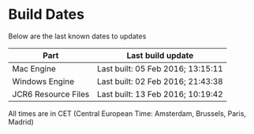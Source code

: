 # Build Dates

Below are the last known dates to updates

Part | Last build update
-----|-----
Mac Engine | Last built: 05 Feb 2016; 13:15:11
Windows Engine | Last built: 02 Feb 2016; 21:43:38
JCR6 Resource Files | Last built: 13 Feb 2016; 10:19:42
All times are in CET (Central European Time: Amsterdam, Brussels, Paris, Madrid)



